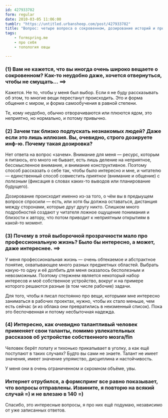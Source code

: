 ```yaml
---
id: 427933782
form: regular
date: 2010-03-05 11:06:00
tumblr: "https://untitled.urbansheep.com/post/427933782"
title: "Вопрос: четыре вопроса о сокровенном, дозирование историй и профессиональная жизнь"
tags:
    - formspring.me
    - про себя
    - топология овцы

---
```


<h3>(1) Вам не кажется, что вы иногда очень широко вещаете о сокровенном? Как-то неудобно даже, хочется отвернуться, чтобы не смущать&hellip; ==&gt;</h3>

<p>Кажется. Не то, чтобы у меня был выбор. Если я не буду рассказывать об этом, то многие вещи перестанут происходить. Это и форма общения с миром, и форма самообучения в равной степени.</p>

<p>Те, кому неудобно, обычно отворачиваются или плюются ядом, это неприятно, но нормально, и потому привычно.</p>

<!-- more -->

<h3>(2) Зачем так близко подпускать незнакомых людей? Даже если это лишь иллюзия. Вы, очевидно, строго дозируете инф-ю. Почему такая дозировка?</h3>

<p>Нет ответа на вопрос «зачем». Внимание для меня — ресурс, которым я питаюсь, его много не бывает, есть лишь деление на неприятное, бессмысленное внимание, и внимание конструктивное. Поэтому способ рассказать о себе так, чтобы было интересно и мне, и читателю — единственный способ совместить <i>приятное</i> (внимание и общение) с <i>полезным</i> (фиксация в словах каких-то выводов или планирование будущего).</p>

<p>Дозирование происходит именно из-за того, о чём вы в предыущем вопросе спросили — есть, или хотя бы должна оставаться, дистанция между сторонами, которые друг другу никто. Слишком много подробностей создают у читателя ложное ощущение понимания и близости к автору, что потом приводит к неприятным открытиям в какой-то момент.</p>

<h3>(3) Почему в этой выборочной прозрачности мало про профессиональную жизнь? Было бы интересно, а может, даже интереснее. ==&gt;</h3>

<p>У меня профессиональная жизнь — очень обтекаемое и абстрактное понятие, охватывающее много разных предметных областей. Выбрать какую-то одну и её долбить для меня оказалось бесполезным и невозможным. Поэтому стержнем является некоторый набор интересов и моё собственное устройство, вокруг и на примере которого решаются разные (в том числе рабочие) задачи.</p>

<p>Для того, чтобы я писал постоянно про вещи, которыми мне интересно заниматься в рабочих проектах, нужно, чтобы их стало меньше, чем есть сейчас (и из облака они превратились в неизменный список). Пока это беспочвенная и потому несбыточная надежда.</p>

<h3>(4) Интересно, как очевидно талантливый человек применяет свои таланты, помимо увлекательных рассказов об устройстве собственного мозга/fin</h3>

<p>Человек берёт лопату и тихонько прикапывает в уголку, а как ещё поступают в таких случаях? Будто вы сами не знаете. Талант не имеет значения, имеет значение упрямство, дисциплина и настойчивость.</p>

<p>У меня они в очень ограниченном и скромном объёме, увы.</p>

<h3>Интернет отрубился, а формспринг все равно показывает, что вопросы отправлены. Извините, я повторю на всякий случай =) и не влезаю в 140 =)</h3>

<p>Спасибо, это интересные вопросы, я про них ещё подумаю, независимо от уже записанных ответов.</p>


